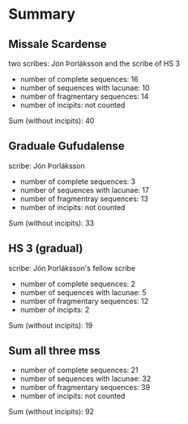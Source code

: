 # Summary

## Missale Scardense
two scribes: Jón Þorláksson and the scribe of HS 3

- number of complete sequences: 16
- number of sequences with lacunae: 10
- number of fragmentary sequences: 14
- number of incipits: not counted

Sum (without incipits): 40

## Graduale Gufudalense
scribe: Jón Þorláksson

- number of complete sequences: 3
- number of sequences with lacunae: 17
- number of fragmentray sequences: 13
- number of incipits: not counted

Sum (without incipits): 33

## HS 3 (gradual)
scribe: Jón Þorláksson's fellow scribe

- number of complete sequences: 2
- number of sequences with lacunae: 5
- number of fragmentary sequences: 12
- number of incipits: 2

Sum (without incipits): 19

## Sum all three mss

- number of complete sequences: 21
- number of sequences with lacunae: 32
- number of fragmentary sequences: 39
- number of incipits: not counted

Sum (without incipits): 92
